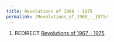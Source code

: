 ```yaml
---
title: Revolutions of 1968 - 1975
permalink: /Revolutions_of_1968_-_1975/
---
```


1.  REDIRECT [Revolutions of 1967 -
    1975](Revolutions_of_1967_-_1975.md "wikilink")
